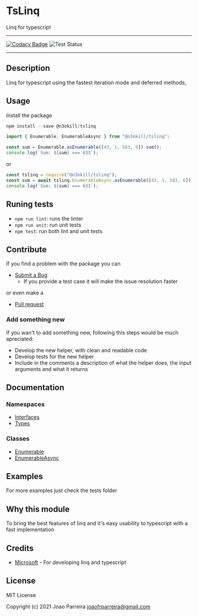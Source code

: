 # TsLinq

Linq for typescript

---

[![Codacy Badge](https://app.codacy.com/project/badge/Grade/a724fe0f1ab1456ba159aa5e97834bf7)](https://www.codacy.com/gh/n3okill/tslinq/dashboard?utm_source=github.com&utm_medium=referral&utm_content=n3okill/tslinq&utm_campaign=Badge_Grade) ![Test Status](https://github.com/n3okill/tslinq/actions/workflows/test.yml/badge.svg)

---

## Description

Linq for typescript using the fastest iteration mode and deferred methods,

## Usage

Install the package

```js
npm install --save @n3okill/tslinq
```

```js
import { Enumerable, EnumerableAsync } from "@n3okill/tslinq";

const sum = Enumerable.asEnumerable([43, 1, 583, 6]).sum();
console.log(`Sum: ${sum} === 633`);
```

or

```js
const tslinq = require("@n3okill/tslinq");
const sum = await tslinq.EnumerableAsync.asEnumerable([43, 1, 583, 6]).sum();
console.log(`Sum: ${sum} === 633`);
```

## Runing tests

- `npm run lint`: runs the linter
- `npm run unit`: run unit tests
- `npm test`: run both lint and unit tests

## Contribute

If you find a problem with the package you can

- [Submit a Bug](https://github.com/n3okill/tslinq/issues)
  - If you provide a test case it will make the issue resolution faster

or even make a

- [Pull request](https://github.com/n3okill/tslinq/pulls)

### Add something new

If you wan't to add something new, following this steps would be much apreciated:

- Develop the new helper, with clean and readable code
- Develop tests for the new helper
- Include in the comments a description of what the helper does, the input arguments and what it returns

## Documentation

### Namespaces

- [Interfaces](docs/interfaces.md)
- [Types](docs/types.md)

### Classes

- [Enumerable](docs/classes/enumerable.md)
- [EnumerableAsync](docs/classes/enumerableasync.md)

## Examples

For more examples just check the tests folder

## Why this module

To bring the best features of linq and it's easy usability to typescript with a fast implementation

## Credits

- [Microsoft](http://www.microsoft.com) - For developing linq and typescript

## License

MIT License

Copyright (c) 2021 Joao Parreira [joaofrparreira@gmail.com](mailto:joaofrparreira@gmail.com)
